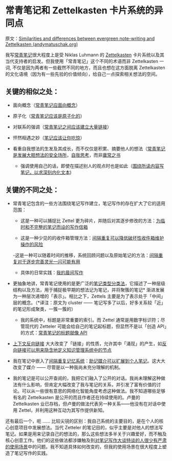 # 常青笔记和 Zettelkasten 卡片系统的异同点

原文：[Similarities and differences between evergreen note-writing and Zettelkasten (andymatuschak.org)](https://notes.andymatuschak.org/z4AX7pHAu5uUfmrq4K4zig9x8jmmF62XgaMXm)

我写[常青笔记](https://notes.andymatuschak.org/z4SDCZQeRo4xFEQ8H4qrSqd68ucpgE6LU155C)很大程度上是受 Niklas Luhmann 的 [Zettelkasten](https://notes.andymatuschak.org/z2QvtE9w5zs49x7WUeG8Ut1vywHDLiG2Wkm9p) 卡片系统以及其当代支持者的启发。但我使用「常青笔记」这个不同的术语而非 Zettelkasten 一词, 不仅是因为两者有一些截然不同的地方，而且也想在这方面脱离 Zettelkasten 的文化语境（因为有一些先验的价值倾向），给自己一点探索相关想法的空间。

## 关键的相似之处：

- 面向概念（[常青笔记应面向概念](https://notes.andymatuschak.org/z6bci25mVUBNFdVWSrQNKr6u7AZ1jFzfTVbMF)）

- 原子化（[常青笔记应该是原子化的](https://notes.andymatuschak.org/z4Rrmh17vMBbauEGnFPTZSK3UmdsGExLRfZz1)）

- 对联系的强调（[常青笔记之间应该建立大量链接](https://notes.andymatuschak.org/z2HUE4ABbQjUNjrNemvkTCsLa1LPDRuwh1tXC)）

- 怦然相遇之妙（[笔记应该让你吃惊](https://notes.andymatuschak.org/z4KZ9973AoHhvM9Pj5Qrds48JXNbMEwVJmVRw)）

- 看重自我想法的生发及其成长，而不仅仅是积累、摘要他人的想法（[常青笔记是发展大胆想法的安全场所](https://notes.andymatuschak.org/z8RTzukqNLKFXzqLwx25HrUrg5E5jiziGznWB)，[自我思考](https://notes.andymatuschak.org/z4enRPbLXdD8X8hCfVjaRkcGkronvhcfrgSQw)，而非[庸常之书](https://notes.andymatuschak.org/z3SqGJPwaWsZpbAZJLdCaAKfLcLJqZ4BqsRN7)

    - 强调使用自己的话，即使在描述别人的观点时也是如此（[围绕所读内容写笔记，以求深刻内化文本](https://notes.andymatuschak.org/zg3fYweZpbHeBTpcYke5mF4ZfrJutYcQEtFo))

## 关键的不同之处：

- 常青笔记包含的一些方法围绕笔记写作建立，笔记写作的存在扩大了它的适用范围：

    - 这是一种可以捕捉比 Zettel 更为碎片，并随后对其逐步修改的方法：[为临时和不完整的笔记而设的写作信箱](https://notes.andymatuschak.org/z5aJUJcSbxuQxzHr2YvaY4cX5TuvLQT7r27Dz)

    - 这是一种少见的的收件箱管理方法：[间隔重复可以降低破坏性收件箱维护操作的风险](https://notes.andymatuschak.org/z7yRMBXGc81KkUwLxefodzfnnfKXx63vXzP88)

    -这是一种可以随着时间的推移，系统回顾问题以及原始笔记的方法：[间隔重复对于逐步完善灵光一闪可能有用](https://notes.andymatuschak.org/z7iCjRziX6V6unNWL81yc2dJicpRw2Cpp9MfQ)

    - 具体的日常实践：[我的晨间写作](https://notes.andymatuschak.org/zVFGpprS64TzmKGNzGxq9FiCDnAnCPwRU5T)

- 更抽象地讲，常青笔记使用的是更广泛的[笔记类型分类法](https://notes.andymatuschak.org/z6f6xgGG4NKjkA5NA1kDd46whJh2Gt5rAmfX)，它描述了一种层级结构以及方法，用于捕捉极早期的想法记为笔记，并将聚簇的笔记\* 渐进发展为一种层次递增的「表示」。相比之下，Zettels 主要是为了表示处于「中间」层的概念。（\*译注：原文为 cluster —— 笔记写多了以后，好多关系较「近」的笔记形成聚类，一簇一簇的）

    - 我的系统中，标题是非常重要的索引。而 Zettel 通常是用数字标识符；尽管现代的 Zetteler 可能会给自己的笔记起标题，但显然不是以「创造 API」的方式：[常青笔记的标题就像 API](https://notes.andymatuschak.org/z3XP5GRmd9z1D2qCE7pxUvbeSVeQuMiqz9x1C)

- [上下文反向链接](https://notes.andymatuschak.org/z3RzQhmjeRxXVAAy81aUSKARwJL8dikdJG4VG) 大大改变了「链接」的性质，允许其中「涌现」的产生，如[反向链接可以用来隐含地定义知识管理系统中的节点](https://notes.andymatuschak.org/z2newCwFfd6iZFyf9bgspkbyt1G8wbQxJVgTK)

- 我在笔记中嵌入了[间隔重复记忆系统](https://notes.andymatuschak.org/z4eXdSMJFv2qVGXSUEKH4vdcHBrLHcFY1ZGfC)：[助记媒介可以扩展到个人笔记](https://notes.andymatuschak.org/z5ARNXtS5VxteskEW91S1yYTgAcLABNXsZuJE)。这大大改变了媒介 —— 尽管是以一种我尚未充分理解的机制。

- 我的笔记是可以公开查阅的，我把它们融入了公开的对话。我尚未理解这种做法有什么影响，但肯定大幅改变了我与笔记的关系，并引发了富有价值的讨论。可以从一些很有意思的网络化智能角度考虑这种做法。我不知道哪些足够有名的 Zettelkasten 是公开的而且作者还在持续使用的。卢曼的 Zettelkasten 业已存档，但卢曼的做法代表另一种关系——他没有在对话中使用 Zettel，并利用这种互动为其写作提供新知。

还有最后一个，呃 …… 比较尖锐的区别：我自己系统的主要目的，是在个人的核心创意项目中发展想法。当代 Zetteler 的笔记目的，似乎主要是对他人的想法写笔记。如果是用来记录自己的想法的，那么这些想法多半关于兴趣爱好，而不触及核心创意工作。他们的这些做法都涉嫌触及到[对笔记写作大谈特谈的人很少有严肃的使用场景](https://notes.andymatuschak.org/zUMFE66dxeweppDvgbNAb5hukXzXQu8ErVNv)中的问题。我不知道具体如何改变的，但我的使用场景在很大程度上塑造了笔记写作的实践。